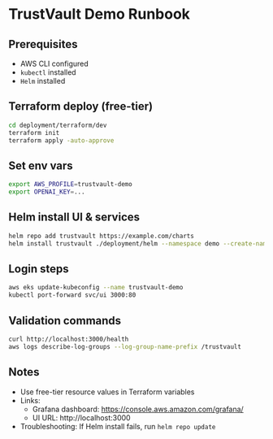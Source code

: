 # TrustVault Demo Runbook

## Prerequisites
- AWS CLI configured
- `kubectl` installed
- `Helm` installed

## Terraform deploy (free-tier)
```bash
cd deployment/terraform/dev
terraform init
terraform apply -auto-approve
```

## Set env vars
```bash
export AWS_PROFILE=trustvault-demo
export OPENAI_KEY=...
```

## Helm install UI & services
```bash
helm repo add trustvault https://example.com/charts
helm install trustvault ./deployment/helm --namespace demo --create-namespace
```

## Login steps
```bash
aws eks update-kubeconfig --name trustvault-demo
kubectl port-forward svc/ui 3000:80
```

## Validation commands
```bash
curl http://localhost:3000/health
aws logs describe-log-groups --log-group-name-prefix /trustvault
```

## Notes
- Use free-tier resource values in Terraform variables
- Links:
  - Grafana dashboard: https://console.aws.amazon.com/grafana/
  - UI URL: http://localhost:3000
- Troubleshooting: If Helm install fails, run `helm repo update`

